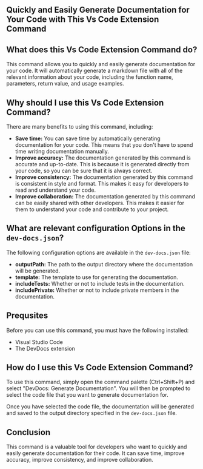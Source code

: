 
  
   ## Quickly and Easily Generate Documentation for Your Code with This Vs Code Extension Command

## What does this Vs Code Extension Command do?

This command allows you to quickly and easily generate documentation for your code. It will automatically generate a markdown file with all of the relevant information about your code, including the function name, parameters, return value, and usage examples.

## Why should I use this Vs Code Extension Command?

There are many benefits to using this command, including:

* **Save time:** You can save time by automatically generating documentation for your code. This means that you don't have to spend time writing documentation manually.
* **Improve accuracy:** The documentation generated by this command is accurate and up-to-date. This is because it is generated directly from your code, so you can be sure that it is always correct.
* **Improve consistency:** The documentation generated by this command is consistent in style and format. This makes it easy for developers to read and understand your code.
* **Improve collaboration:** The documentation generated by this command can be easily shared with other developers. This makes it easier for them to understand your code and contribute to your project.

## What are relevant configuration Options in the `dev-docs.json`?

The following configuration options are available in the `dev-docs.json` file:

* **outputPath:** The path to the output directory where the documentation will be generated.
* **template:** The template to use for generating the documentation.
* **includeTests:** Whether or not to include tests in the documentation.
* **includePrivate:** Whether or not to include private members in the documentation.

## Prequsites

Before you can use this command, you must have the following installed:

* Visual Studio Code
* The DevDocs extension

## How do I use this Vs Code Extension Command?

To use this command, simply open the command palette (Ctrl+Shift+P) and select "DevDocs: Generate Documentation". You will then be prompted to select the code file that you want to generate documentation for.

Once you have selected the code file, the documentation will be generated and saved to the output directory specified in the `dev-docs.json` file.

## Conclusion

This command is a valuable tool for developers who want to quickly and easily generate documentation for their code. It can save time, improve accuracy, improve consistency, and improve collaboration.
  
  